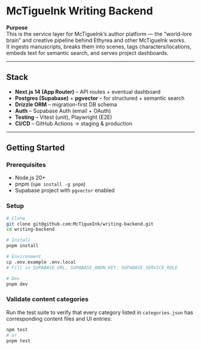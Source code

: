 # McTigueInk Writing Backend

**Purpose**  
This is the service layer for McTigueInk’s author platform — the “world-lore brain” and creative pipeline behind Ethyrea and other McTigueInk works.  
It ingests manuscripts, breaks them into scenes, tags characters/locations, embeds text for semantic search, and serves project dashboards.

---

## Stack
- **Next.js 14 (App Router)** – API routes + eventual dashboard
- **Postgres (Supabase)** + **pgvector** – for structured + semantic search
- **Drizzle ORM** – migration-first DB schema
- **Auth** – Supabase Auth (email + OAuth)
- **Testing** – Vitest (unit), Playwright (E2E)
- **CI/CD** – GitHub Actions → staging & production

---

## Getting Started

### Prerequisites
- Node.js 20+
- pnpm (`npm install -g pnpm`)
- Supabase project with `pgvector` enabled

### Setup
```bash
# Clone
git clone git@github.com:McTigueInk/writing-backend.git
cd writing-backend

# Install
pnpm install

# Environment
cp .env.example .env.local
# Fill in SUPABASE_URL, SUPABASE_ANON_KEY, SUPABASE_SERVICE_ROLE

# Dev
pnpm dev
```

### Validate content categories

Run the test suite to verify that every category listed in `categories.json` has
corresponding content files and UI entries:

```bash
npm test
# or
pnpm test
```


